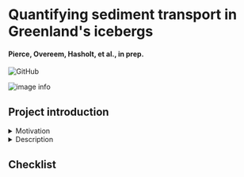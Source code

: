 # Quantifying sediment transport in Greenland's icebergs
#### Pierce, Overeem, Hasholt, et al., in prep.

![GitHub](https://img.shields.io/github/license/ethan-pierce/greenland-ird)

![image info](media/large-iceberg.png)

## Project introduction
<details>
  <summary>Motivation</summary>

  * Greenland's tidewater glaciers are a major source of sediment and fresh water to fjord systems.
  * This sediment supply delivers nutrients to fjord ecosystems, influences global and regional biogeochemical cycles, alters the morphology of Greenland’s fjords and coastlines, and provides vital natural resources.
  * Beneath glaciers, eroded sediment is either transported by meltwater, entering the fjord as a plume or as bed load, or by basal ice layers, entering the fjord as ice-rafted debris.
  * Currently, we have very few constraints on Greenland’s modern ice-rafted debris budget, much less the capability to predict how it may change under a warming climate.
</details>

<details>
  <summary>Description</summary>

  In this work, we:
  1. Present a dataset of over 100 observed debris-rich icebergs,
  2. Implement a physic-based model to predict the amount of sediment entering a fjord from iceberg calving, and
  3. Deliver a comprehensive estimate of the total flux of ice-rafted debris at three major fjord systems.
</details>

## Checklist

